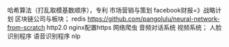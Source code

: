 哈希算法（打乱取模基数顺序），专利
市场营销与策划
facebook财报=》战略计划
区块链公司与板块；
redis
https://github.com/pangolulu/neural-network-from-scratch
http2.0
nginx配置https
网络爬虫
音频对话系统
视频系统；
人脸识别程序
语音识别程序
nlp
